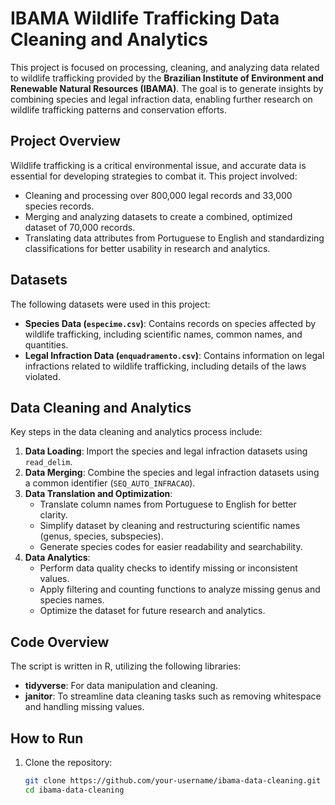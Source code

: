 # IBAMA Wildlife Trafficking Data Cleaning and Analytics

This project is focused on processing, cleaning, and analyzing data related to wildlife trafficking provided by the **Brazilian Institute of Environment and Renewable Natural Resources (IBAMA)**. The goal is to generate insights by combining species and legal infraction data, enabling further research on wildlife trafficking patterns and conservation efforts.

## Project Overview

Wildlife trafficking is a critical environmental issue, and accurate data is essential for developing strategies to combat it. This project involved:
- Cleaning and processing over 800,000 legal records and 33,000 species records.
- Merging and analyzing datasets to create a combined, optimized dataset of 70,000 records.
- Translating data attributes from Portuguese to English and standardizing classifications for better usability in research and analytics.

## Datasets

The following datasets were used in this project:
- **Species Data (`especime.csv`)**: Contains records on species affected by wildlife trafficking, including scientific names, common names, and quantities.
- **Legal Infraction Data (`enquadramento.csv`)**: Contains information on legal infractions related to wildlife trafficking, including details of the laws violated.

## Data Cleaning and Analytics

Key steps in the data cleaning and analytics process include:
1. **Data Loading**: Import the species and legal infraction datasets using `read_delim`.
2. **Data Merging**: Combine the species and legal infraction datasets using a common identifier (`SEQ_AUTO_INFRACAO`).
3. **Data Translation and Optimization**:
   - Translate column names from Portuguese to English for better clarity.
   - Simplify dataset by cleaning and restructuring scientific names (genus, species, subspecies).
   - Generate species codes for easier readability and searchability.
4. **Data Analytics**:
   - Perform data quality checks to identify missing or inconsistent values.
   - Apply filtering and counting functions to analyze missing genus and species names.
   - Optimize the dataset for future research and analytics.

## Code Overview

The script is written in R, utilizing the following libraries:
- **tidyverse**: For data manipulation and cleaning.
- **janitor**: To streamline data cleaning tasks such as removing whitespace and handling missing values.

## How to Run

1. Clone the repository:
   ```bash
   git clone https://github.com/your-username/ibama-data-cleaning.git
   cd ibama-data-cleaning
